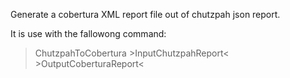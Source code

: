 Generate a cobertura XML report file out of chutzpah json report.

It is use with the fallowong command:

> ChutzpahToCobertura &gt;InputChutzpahReport&lt; &gt;OutputCoberturaReport&lt;
